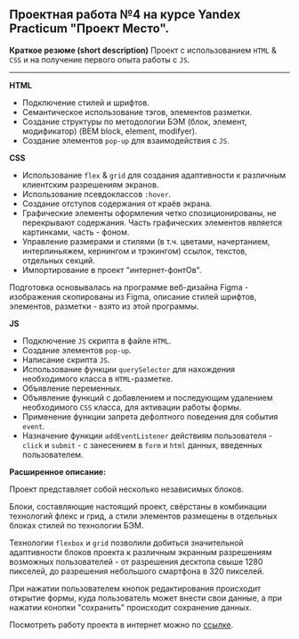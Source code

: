 ## **Проектная работа №4 на курсе Yandex Practicum "Проект Место".**

**Краткое резюме (short description)**
Проект с использованием `HTML` & `CSS` и на получение первого опыта работы с `JS`.
* * *
**HTML**
- Подключение стилей и шрифтов.
- Семантическое использование тэгов, элементов разметки.
- Создание структуры по методологии БЭМ (блок, элемент, модификатор) (BEM block, element, modifyer).
- Создание элементов `pop-up` для взаимодействия с `JS`.

**CSS**
- Использование `flex` & `grid` для создания адаптивности к различным клиентским разрешениям экранов.
- Использование псевдоклассов `:hover`.
- Создание отступов содержания от краёв экрана.
- Графические элементы оформления четко спозиционированы, не перекрывают содержания. Часть графических элементов является картинками, часть - фоном.
- Управление размерами и стилями (в т.ч. цветами, начертанием, интерлиньяжем, кернингом и трэкингом) ссылок, текстов, отдельных секций.
- Импортирование в проект "интернет-фонтОв".

Подготовка основывалась на программе веб-дизайна Figma - изображения скопированы из Figma, описание стилей шрифтов, элементов, разметки - взято из этой программы.

**JS**
- Подключение `JS` скрипта в файле `HTML`.
- Создание элементов `pop-up`.
- Написание скрипта `JS`.
- Использование функции `querySelector` для нахождения необходимого класса в `HTML`-разметке.
- Объявление переменных.
- Объявление функций с добавлением и последующим удалением необходимого `CSS` класса, для активации работы формы.
- Применение функции запрета дефолтного поведения для события `event`.
- Назначение функции `addEventListener` действиям пользователя - `click` и `submit` - с занесением в `form` и `html` данных, введенных пользователем.

**Расширенное описание:**

Проект представляет собой несколько независимых блоков.

Блоки, составляющие настоящий проект, свёрстаны в комбинации технологий флекс и грид, а стили элементов размещены в отдельных блоках стилей по технологии БЭМ.

Технологии `flexbox` и `grid` позволили добиться значительной адаптивности блоков проекта к различным экранным разрешениям возможных пользователей - от разрешения десктопа свыше 1280 пикселей,
до разрешения небольшого смартфона в 320 пикселей.

При нажатии пользователем кнопок редактирования происходит открытие формы, куда пользователь может внести свои данные, а при нажатии конопки "сохранить" происходит сохранение данных.

Посмотреть работу проекта в интернет можно по [ссылке](https://zhu55kov.github.io/mesto/).